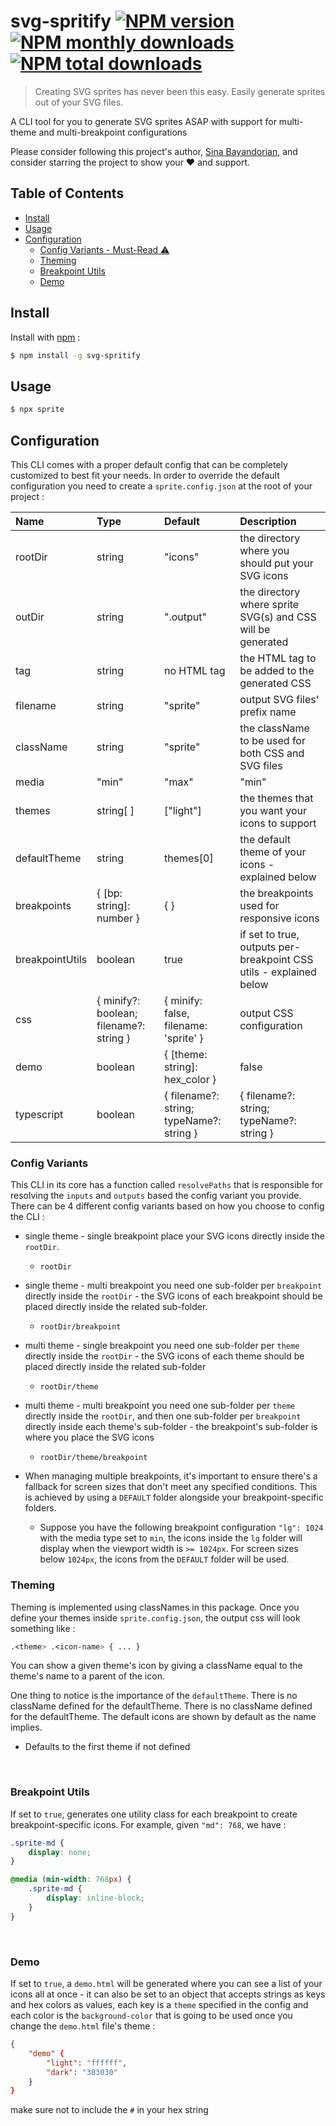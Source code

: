 # svg-spritify [![NPM version](https://img.shields.io/npm/v/svg-spritify.svg?style=flat)](https://www.npmjs.com/package/svg-spritify) [![NPM monthly downloads](https://img.shields.io/npm/dm/svg-spritify.svg?style=flat)](https://npmjs.org/package/svg-spritify) [![NPM total downloads](https://img.shields.io/npm/dt/svg-spritify.svg?style=flat)](https://npmjs.org/package/svg-spritify) 

> Creating SVG sprites has never been this easy. Easily generate sprites out of your SVG files.

A CLI tool for you to generate SVG sprites ASAP with support for multi-theme and multi-breakpoint configurations

Please consider following this project's author, [Sina Bayandorian](https://github.com/sina-byn), and consider starring the project to show your :heart: and support.

## Table of Contents

- [Install](#install)
- [Usage](#usage)
- [Configuration](#configuration)
    - [Config Variants - Must-Read ⚠️](#config-variants)
    - [Theming](#theming)
    - [Breakpoint Utils](#breakpoint-utils)
    - [Demo](#demo)

## Install

Install with [npm](https://www.npmjs.com/package/svg-spritify) :

```sh
$ npm install -g svg-spritify
```

## Usage

```sh
$ npx sprite
```

## Configuration

This CLI comes with a proper default config that can be completely customized to best fit your needs. In order to override the default configuration you need to create a `sprite.config.json` at the root of your project :

|      Name       |                  Type                   |                 Default                  |                            Description                             |
|:-----------------|:-----------------------------------------|:------------------------------------------|:--------------------------------------------------------------------|
|     rootDir     |                 string                  |                 "icons"                  |         the directory where you should put your SVG icons          |
|     outDir      |                 string                  |                ".output"                 |    the directory where sprite SVG(s) and CSS will be generated     |
|      tag        |                 string                  |               no HTML tag                |          the HTML tag to be added to the generated CSS             |
|    filename     |                 string                  |                 "sprite"                 |                   output SVG files' prefix name                    |
|    className    |                 string                  |                 "sprite"                 |        the className to be used for both CSS and SVG files         |
|      media      |                  "min"                  |                  "max"                   |                               "min"                                |
|     themes      |                string[ ]                |                ["light"]                 |           the themes that you want your icons to support           |
|  defaultTheme   |                 string                  |                themes[0]                 |         the default theme of your icons - explained below          |
|   breakpoints   |        { [bp: string]: number }         |                   { }                    |             the breakpoints used for responsive icons              |
| breakpointUtils |                 boolean                 |                   true                   | if set to true, outputs per-breakpoint CSS utils - explained below |
|       css       | { minify?: boolean; filename?: string } |  { minify: false, filename: 'sprite' }   |                      output CSS configuration                      |
|      demo       |                 boolean                 |      { [theme: string]: hex_color }      |                               false                                |
|   typescript    |                 boolean | { filename?: string; typeName?: string }                 | { filename?: string; typeName?: string } |   outputs a TypeScript type for icon names unless set to `false`   |

### Config Variants

This CLI in its core has a function called `resolvePaths` that is responsible for resolving the `inputs` and `outputs` based the config variant you provide. There can be 4 different config variants based on how you choose to config the CLI :

- single theme - single breakpoint
place your SVG icons directly inside the `rootDir`.
    - `rootDir`

- single theme - multi breakpoint
you need one sub-folder per `breakpoint` directly inside the `rootDir` - the SVG icons of each breakpoint should be placed directly inside the related sub-folder.
    - `rootDir/breakpoint`

- multi theme - single breakpoint
you need one sub-folder per `theme` directly inside the `rootDir` - the SVG icons of each theme should be placed directly inside the related sub-folder
    - `rootDir/theme`

- multi theme - multi breakpoint
you need one sub-folder per `theme` directly inside the `rootDir`, and then one sub-folder per `breakpoint` directly inside each theme's sub-folder - the breakpoint's sub-folder is where you place the SVG icons
    - `rootDir/theme/breakpoint`

- When managing multiple breakpoints, it's important to ensure there's a fallback for screen sizes that don't meet any specified conditions. This is achieved by using a `DEFAULT` folder alongside your breakpoint-specific folders.
    - Suppose you have the following breakpoint configuration `"lg": 1024` with the media type set to `min`, the icons inside the `lg` folder will display when the viewport width is `>= 1024px`. For screen sizes below `1024px`, the icons from the `DEFAULT` folder will be used.

### Theming

Theming is implemented using classNames in this package. Once you define your themes inside `sprite.config.json`, the output css will look something like :

```css
.<theme> .<icon-name> { ... }
```

You can show a given theme's icon by giving a className equal to the theme's name to a parent of the icon.

One thing to notice is the importance of the `defaultTheme`. There is no className defined for the defaultTheme. There is no className defined for the defaultTheme. The default icons are shown by default as the name implies.
- Defaults to the first theme if not defined
<br />

### Breakpoint Utils
If set to `true`, generates one utility class for each breakpoint to create breakpoint-specific icons. For example, given `"md": 768`, we have :

```css
.sprite-md {
    display: none;
}

@media (min-width: 768px) {
    .sprite-md {
        display: inline-block;
    }
}
```
<br />

### Demo

If set to `true`, a `demo.html` will be generated where you can see a list of your icons all at once - it can also be set to an object that accepts strings as keys and hex colors as values, each key is a `theme` specified in the config and each color is the `background-color` that is going to be used once you change the `demo.html` file's theme :


```json
{
    "demo" {
        "light": "ffffff",
        "dark": "303030"
    }
}
```
make sure not to include the `#` in your hex string
<br />